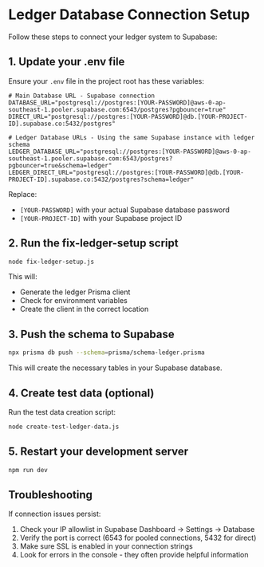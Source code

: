 # Ledger Database Connection Setup

Follow these steps to connect your ledger system to Supabase:

## 1. Update your .env file

Ensure your `.env` file in the project root has these variables:

```
# Main Database URL - Supabase connection
DATABASE_URL="postgresql://postgres:[YOUR-PASSWORD]@aws-0-ap-southeast-1.pooler.supabase.com:6543/postgres?pgbouncer=true"
DIRECT_URL="postgresql://postgres:[YOUR-PASSWORD]@db.[YOUR-PROJECT-ID].supabase.co:5432/postgres"

# Ledger Database URLs - Using the same Supabase instance with ledger schema
LEDGER_DATABASE_URL="postgresql://postgres:[YOUR-PASSWORD]@aws-0-ap-southeast-1.pooler.supabase.com:6543/postgres?pgbouncer=true&schema=ledger"
LEDGER_DIRECT_URL="postgresql://postgres:[YOUR-PASSWORD]@db.[YOUR-PROJECT-ID].supabase.co:5432/postgres?schema=ledger"
```

Replace:

- `[YOUR-PASSWORD]` with your actual Supabase database password
- `[YOUR-PROJECT-ID]` with your Supabase project ID

## 2. Run the fix-ledger-setup script

```bash
node fix-ledger-setup.js
```

This will:

- Generate the ledger Prisma client
- Check for environment variables
- Create the client in the correct location

## 3. Push the schema to Supabase

```bash
npx prisma db push --schema=prisma/schema-ledger.prisma
```

This will create the necessary tables in your Supabase database.

## 4. Create test data (optional)

Run the test data creation script:

```bash
node create-test-ledger-data.js
```

## 5. Restart your development server

```bash
npm run dev
```

## Troubleshooting

If connection issues persist:

1. Check your IP allowlist in Supabase Dashboard -> Settings -> Database
2. Verify the port is correct (6543 for pooled connections, 5432 for direct)
3. Make sure SSL is enabled in your connection strings
4. Look for errors in the console - they often provide helpful information
